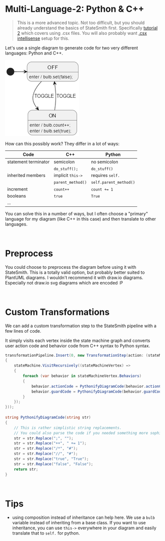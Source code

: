 # Multi-Language-2: Python & C++
> This is a more advanced topic. Not too difficult, but you should already understand the basics of StateSmith first. Specifically [tutorial 2](https://github.com/StateSmith/tutorial-2) which covers using .csx files. You will also probably want [.csx intellisense](https://github.com/StateSmith/StateSmith/wiki/vscode-csx) setup for this.

Let's use a single diagram to generate code for two very different languages: Python and C++.

![](./docs/fsm.png)

How can this possibly work? They differ in a lot of ways:

| Code                 | C++               | Python                 |
| -------------------- | ----------------- | ---------------------- |
| statement terminator | semicolon         | no semicolon           |
|                      | `do_stuff();`     | `do_stuff()`           |
| inherited members    | implicit `this->` | requires `self.`       |
|                      | `parent_method()` | `self.parent_method()` |
| increment            | `count++`         | `count += 1`           |
| booleans             | `true`            | `True`                 |
| ...                  |                   |                        |

You can solve this in a number of ways, but I often choose a "primary" language for my diagram (like C++ in this case) and then translate to other languages.

<br>

# Preprocess
You could choose to preprocess the diagram before using it with StateSmith. This is a totally valid option, but probably better suited to PlantUML diagrams. I wouldn't recommend it with draw.io diagrams. Especially not draw.io svg diagrams which are encoded :P

<br>

# Custom Transformations
We can add a custom transformation step to the StateSmith pipeline with a few lines of code.

It simply visits each vertex inside the state machine graph and converts user action code and behavior code from C++ syntax to Python syntax.

```cs
transformationPipeline.Insert(0, new TransformationStep(action: (stateMachine) =>
{
    stateMachine.VisitRecursively((stateMachineVertex) =>
    {
        foreach (var behavior in stateMachineVertex.Behaviors)
        {
            behavior.actionCode = PythonifyDiagramCode(behavior.actionCode);
            behavior.guardCode = PythonifyDiagramCode(behavior.guardCode);
        }
    });
}));

string PythonifyDiagramCode(string str)
{
    // This is rather simplistic string replacements.
    // You could also parse the code if you needed something more sophisticated.
    str = str.Replace(";", "");
    str = str.Replace("++", " += 1");
    str = str.Replace("/*", "#");
    str = str.Replace("//", "#");
    str = str.Replace("true", "True");
    str = str.Replace("false", "False");
    return str;
}
```

<br>

# Tips
* using composition instead of inheritance can help here. We use a `bulb` variable instead of inheriting from a base class. If you want to use inheritance, you can use `this->` everywhere in your diagram and easily translate that to `self.` for python.
